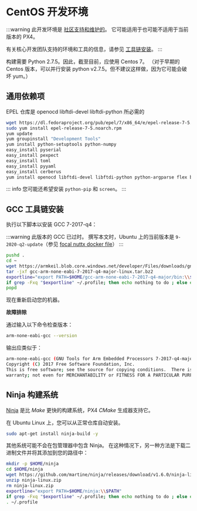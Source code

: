# CentOS 开发环境

:::warning
此开发环境是 [社区支持和维护的](../advanced/community_supported_dev_env.md)。
它可能适用于也可能不适用于当前版本的 PX4。

有关核心开发团队支持的环境和工具的信息，请参见 [工具链安装](../dev_setup/dev_env.md)。
:::

构建需要 Python 2.7.5。因此，截至目前，应使用 Centos 7。
（对于早期的 Centos 版本，可以并行安装 python v2.7.5。但不建议这样做，因为它可能会破坏 yum。）

## 通用依赖项

EPEL 仓库是 openocd libftdi-devel libftdi-python 所必需的

```sh
wget https://dl.fedoraproject.org/pub/epel/7/x86_64/e/epel-release-7-5.noarch.rpm
sudo yum install epel-release-7-5.noarch.rpm
yum update
yum groupinstall "Development Tools"
yum install python-setuptools python-numpy
easy_install pyserial
easy_install pexpect
easy_install toml
easy_install pyyaml
easy_install cerberus
yum install openocd libftdi-devel libftdi-python python-argparse flex bison-devel ncurses-devel ncurses-libs autoconf texinfo libtool zlib-devel cmake vim-common
```

::: info
您可能还希望安装 `python-pip` 和 `screen`。
:::

## GCC 工具链安装

<!-- GCC 工具链文档用于所有 Linux 平台构建 NuttX -->

执行以下脚本以安装 GCC 7-2017-q4：

:::warning
此版本的 GCC 已过时。
撰写本文时，Ubuntu 上的当前版本是 `9-2020-q2-update`（参见 [focal nuttx docker file](https://github.com/PX4/PX4-containers/blob/master/docker/Dockerfile_nuttx-focal#L28)）
:::

```sh
pushd .
cd ~
wget https://armkeil.blob.core.windows.net/developer/Files/downloads/gnu-rm/7-2017q4/gcc-arm-none-eabi-7-2017-q4-major-linux.tar.bz2
tar -jxf gcc-arm-none-eabi-7-2017-q4-major-linux.tar.bz2
exportline="export PATH=$HOME/gcc-arm-none-eabi-7-2017-q4-major/bin:\\$PATH"
if grep -Fxq "$exportline" ~/.profile; then echo nothing to do ; else echo $exportline >> ~/.profile; fi
popd
```

现在重新启动您的机器。

**故障排除**

通过输入以下命令检查版本：

```sh
arm-none-eabi-gcc --version
```

输出应类似于：

```sh
arm-none-eabi-gcc (GNU Tools for Arm Embedded Processors 7-2017-q4-major) 7.2.1 20170904 (release) [ARM/embedded-7-branch revision 255204]
Copyright (C) 2017 Free Software Foundation, Inc.
This is free software; see the source for copying conditions.  There is NO
warranty; not even for MERCHANTABILITY or FITNESS FOR A PARTICULAR PURPOSE.
```

<!-- 导入 docs ninja 构建系统 -->

## Ninja 构建系统

[Ninja](https://ninja-build.org/) 是比 _Make_ 更快的构建系统，PX4 _CMake_ 生成器支持它。

在 Ubuntu Linux 上，您可以从正常仓库自动安装。

```sh
sudo apt-get install ninja-build -y
```

其他系统可能不会在包管理器中包含 Ninja。
在这种情况下，另一种方法是下载二进制文件并将其添加到您的路径中：

```sh
mkdir -p $HOME/ninja
cd $HOME/ninja
wget https://github.com/martine/ninja/releases/download/v1.6.0/ninja-linux.zip
unzip ninja-linux.zip
rm ninja-linux.zip
exportline="export PATH=$HOME/ninja:\\$PATH"
if grep -Fxq "$exportline" ~/.profile; then echo nothing to do ; else echo $exportline >> ~/.profile; fi
. ~/.profile
```